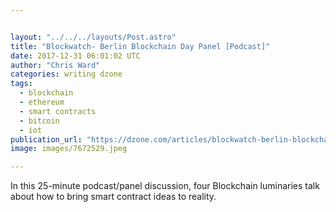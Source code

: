 ```yaml
---


layout: "../../../layouts/Post.astro"
title: "Blockwatch- Berlin Blockchain Day Panel [Podcast]"
date: 2017-12-31 06:01:02 UTC
author: "Chris Ward"
categories: writing dzone
tags:
  - blockchain
  - ethereum
  - smart contracts
  - bitcoin
  - iot
publication_url: "https://dzone.com/articles/blockwatch-berlin-blockchain-day-panel"
image: images/7672529.jpeg

---
```

In this 25-minute podcast/panel discussion, four Blockchain luminaries talk about how to bring smart contract ideas to reality.

